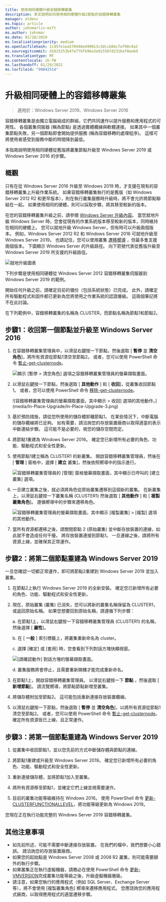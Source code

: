 ```yaml
---
title: 使用相同硬體升級容錯移轉叢集
description: 本文說明如何使用相同硬體升級2節點的容錯移轉叢集
manager: eldenc
ms.topic: article
author: johnmarlin-msft
ms.author: johnmar
ms.date: 02/28/2019
ms.localizationpriority: medium
ms.openlocfilehash: 1c45fe1ea576946e499013c3dccb04cfef90c9a2
ms.sourcegitcommit: d1815253b47e776fb96a3e91556fd231bef8ee6d
ms.translationtype: MT
ms.contentlocale: zh-TW
ms.lasthandoff: 01/29/2021
ms.locfileid: "99042514"
---
```

# <a name="upgrading-failover-clusters-on-the-same-hardware"></a>升級相同硬體上的容錯移轉叢集

> 適用於：Windows Server 2019、Windows Server 2016

容錯移轉叢集是由獨立電腦組成的群組，它們共同運作以提升服務和應用程式的可用性。 各個叢集伺服器 (稱為節點) 是透過實體纜線與軟體連接。 如果其中一個叢集節點失敗，另一個節點即會開始提供服務 (稱為容錯移轉的處理程序)。 這樣可將使用者感受到服務中斷的時間降到最低。

本指南說明使用相同硬體從舊版將叢集節點升級至 Windows Server 2019 或 Windows Server 2016 的步驟。

## <a name="overview"></a>概觀

只有在從 Windows Server 2016 升級至 Windows 2019 時，才支援在現有的容錯移轉叢集上升級作業系統。  如果容錯移轉叢集執行的是舊版（如 Windows Server 2012 R2 和更早版本），則在執行叢集服務時升級時，將不會允許將節點聯結在一起。  如果使用相同的硬體，則可以採取步驟，將其移至較新的版本。

在您的容錯移轉叢集升級之前，請參閱 [Windows Server 升級內容](../upgrade/upgrade-overview.md)。  當您就地升級 Windows Server 時，您會從現有的作業系統版本移至較新的版本，同時維持在相同的硬體上。 您可以就地升級 Windows Server，但有時可以升級兩個版本。 例如，Windows Server 2012 R2 和 Windows Server 2016 可就地升級至 Windows Server 2019。  也請記住，您可以使用叢集 [遷移嚮導](https://blogs.msdn.microsoft.com/clustering/2012/06/25/how-to-move-highly-available-clustered-vms-to-windows-server-2012-with-the-cluster-migration-wizard/) ，但最多隻支援兩個版本。 下圖顯示 Windows Server 的升級路徑。 向下箭號代表從舊版升級至 Windows Server 2019 所支援的升級路徑。

![就地升級圖表](media/In-Place-Upgrade/In-Place-Upgrade-1.png)

下列步驟是使用相同硬體從 Windows Server 2012 容錯移轉叢集伺服器到 Windows Server 2019 的範例。

開始任何升級之前，請確定目前的備份（包括系統狀態）已完成。  此外，請確定所有驅動程式和固件都已更新為您將使用之作業系統的認證層級。  這兩個筆記將不在此討論。

在下列範例中，容錯移轉叢集的名稱為 CLUSTER，而節點名稱為節點1和節點2。

## <a name="step-1-evict-first-node-and-upgrade-to-windows-server-2016"></a>步驟1：收回第一個節點並升級至 Windows Server 2016

1. 在容錯移轉叢集管理員中，以滑鼠右鍵按一下節點，然後選取 [ **暫停** 並 **清空角色**]，將所有資源從節點1清空至節點2。  或者，您可以使用 PowerShell 命令 [暫止-get-clusternode](/powershell/module/failoverclusters/suspend-clusternode)。

    ![顯示 [暫停 > 清空角色] 選項之容錯移轉叢集管理員的螢幕擷取畫面。](media/In-Place-Upgrade/In-Place-Upgrade-2.png)

2. 以滑鼠右鍵按一下節點，然後選取 [ **其他動作** ] 和 [ **收回**]，從叢集收回節點1。  或者，您可以使用 PowerShell 命令 [移除-get-clusternode](/powershell/module/failoverclusters/remove-clusternode)。

    ![容錯移轉叢集管理員的螢幕擷取畫面，其中顯示 > 收回] 選項的其他動作。](media/In-Place-Upgrade/In-Place-Upgrade-3.png)

3. 基於預防措施，請從您所使用的儲存體卸離節點1。  在某些情況下，中斷電腦的儲存纜線將已足夠。  如有需要，請洽詢您的存放裝置廠商以取得適當的表示中斷連結步驟。  這可能不是必要的，視您的儲存空間而定。

4. 將節點1重建為 Windows Server 2016。  確定您已新增所有必要的角色、功能、驅動程式和安全性更新。

5. 使用節點1建立稱為 CLUSTER1 的新叢集。  開啟容錯移轉叢集管理員，然後在 [ **管理** ] 窗格中，選擇 [ **建立** 叢集]，然後依照嚮導中的指示進行。

    ![容錯移轉叢集管理員的 [管理] 窗格螢幕擷取畫面，其中顯示已呼叫的 [建立叢集] 選項。](media/In-Place-Upgrade/In-Place-Upgrade-4.png)

6. 一旦建立叢集之後，就必須將角色從原始叢集遷移到這個新的叢集。  在新叢集上，以滑鼠右鍵按一下叢集名稱 (CLUSTER1) 然後選取 [ **其他動作** ] 和 [ **複製叢集角色**]。  遵循嚮導中的步驟來遷移角色。

    ![容錯移轉叢集管理員的螢幕擷取畫面，其中顯示 [複製叢集] > [複製] 選項的其他動作。](media/In-Place-Upgrade/In-Place-Upgrade-5.png)

7.  當所有資源都遷移之後，請關閉節點 2 (原始叢集) 並中斷存放裝置的連線，如此就不會造成任何干擾。  將存放裝置連接到節點1。  一旦連線之後，請將所有資源上線，並確保其正常運作。

## <a name="step-2-rebuild-second-node-to-windows-server-2019"></a>步驟2：將第二個節點重建為 Windows Server 2019

一旦您確認一切都正常運作，即可將節點2重建到 Windows Server 2019 並加入叢集。

1. 在節點2上執行 Windows Server 2019 的全新安裝。 確定您已新增所有必要的角色、功能、驅動程式和安全性更新。

2. 現在，原始叢集 (叢集) 已消失，您可以將新的叢集名稱保留為 CLUSTER1，或返回原始名稱。  如果您想要回到原始名稱，請遵循下列步驟：

   a. 在節點1上，以滑鼠右鍵按一下容錯移轉叢集管理員 (CLUSTER1) 的名稱，然後選擇 [ **屬性**]。

   b. 在 [ **一般** ] 索引標籤上，將叢集重新命名為 cluster。

   c. 選擇 [確定] 或 [套用] 時，您會看到下列對話方塊快顯視窗。

    ![[請確認動作] 對話方塊的螢幕擷取畫面。](media/In-Place-Upgrade/In-Place-Upgrade-6.png)

    d. 叢集服務將會停止，且需要重新開機才能完成重新命名。

3. 在節點1上，開啟容錯移轉叢集管理員。  以滑鼠右鍵按一下 **節點** ，然後選取 [ **新增節點**]。  請流覽嚮導，將節點節點新增至叢集。

4. 將儲存體附加至節點2。 這可能包括重新連接存放裝置纜線。

5. 以滑鼠右鍵按一下節點，然後選取 [ **暫停** 並 **清空角色**]，以將所有資源從節點1清空至節點2。  或者，您可以使用 PowerShell 命令 [暫止-get-clusternode](/powershell/module/failoverclusters/suspend-clusternode)。  確定所有資源皆已上線，且正常運作。

## <a name="step-3-rebuild-first-node-to-windows-server-2019"></a>步驟3：將第一個節點重建為 Windows Server 2019

1. 從叢集中收回節點1，並以您先前的方式中斷儲存體與節點的連線。

2. 將節點1重建或升級至 Windows Server 2019。  確定您已新增所有必要的角色、功能、驅動程式和安全性更新。

3. 重新連接儲存體，並將節點1加入至叢集。

4. 將所有資源移至節點1，並確定它們上線並視需要運作。

5. 目前的叢集功能等級維持在 Windows 2016。  使用 PowerShell 命令 [更新-CLUSTERFUNCTIONALLEVEL](/powershell/module/failoverclusters/update-clusterfunctionallevel)，將功能等級更新為 Windows 2019。

您現在正在執行功能完整的 Windows Server 2019 容錯移轉叢集。

## <a name="additional-notes"></a>其他注意事項

- 如先前所述，可能不需要中斷連接存放裝置。  在我們的檔中，我們想要小心錯誤。  請洽詢您的存放裝置廠商。
- 如果您的起始點是 Windows Server 2008 或 2008 R2 叢集，則可能需要額外的執行步驟。
- 如果叢集正在執行虛擬機器，請務必在使用 PowerShell 命令 [更新-VMVERSION](/powershell/module/hyper-v/update-vmversion)完成叢集功能等級之後，升級虛擬機器層級。
- 請注意，如果您執行的應用程式（例如 SQL Server、Exchange Server 等），將不會使用 [複製叢集角色] 嚮導來遷移應用程式。  您應諮詢您的應用程式廠商，以取得應用程式的適當遷移步驟。